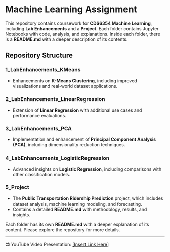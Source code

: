 # Machine Learning Assignment

This repository contains coursework for **CDS6354 Machine Learning**, including **Lab Enhancements** and a **Project**. Each folder contains Jupyter Notebooks with code, analysis, and explanations. Inside each folder, there is a **README.md** with a deeper description of its contents.

## Repository Structure

### 1_LabEnhancements_KMeans
- Enhancements on **K-Means Clustering**, including improved visualizations and real-world dataset applications.

### 2_LabEnhancements_LinearRegression
- Extension of **Linear Regression** with additional use cases and performance evaluations.

### 3_LabEnhancements_PCA
- Implementation and enhancement of **Principal Component Analysis (PCA)**, including dimensionality reduction techniques.

### 4_LabEnhancements_LogisticRegression
- Advanced insights on **Logistic Regression**, including comparisons with other classification models.

### 5_Project
- The **Public Transportation Ridership Prediction** project, which includes dataset analysis, machine learning modeling, and forecasting.
- Contains a detailed **README.md** with methodology, results, and insights.

Each folder has its own **README.md** with a deeper explanation of its content. Please explore the repository for more details.

---
📺 YouTube Video Presentation: [[Insert Link Here]](https://youtu.be/InPsMO1UJmg)
